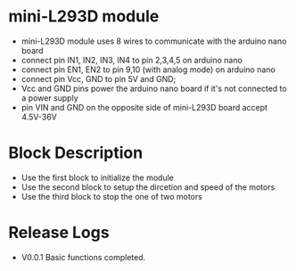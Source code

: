 # mini-L293D module
* mini-L293D module uses 8 wires to communicate with the arduino nano board
* connect pin IN1, IN2, IN3, IN4 to pin 2,3,4,5 on arduino nano
* connect pin EN1, EN2 to pin 9,10 (with analog mode) on arduino nano
* connect pin Vcc, GND to pin 5V and GND; 
* Vcc and GND pins power the arduino nano board if it's not connected to a power supply
* pin VIN and GND on the opposite side of mini-L293D board accept 4.5V-36V

# Block Description
* Use the first block to initialize the module
* Use the second block to setup the dircetion and speed of the motors
* Use the third block to stop the one of two motors

# Release Logs
* V0.0.1  Basic functions completed.
